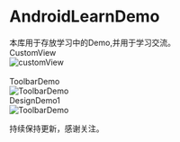 # AndroidLearnDemo
本库用于存放学习中的Demo,并用于学习交流。<br/>
CustomView<br/>
![customView](http://img.blog.csdn.net/20160416174613661)<br/><br/>
ToolbarDemo<br/>
![ToolbarDemo](http://img.blog.csdn.net/20160423155218989)<br/>
DesignDemo1<br/>
![ToolbarDemo](http://img.blog.csdn.net/20160507181821135)

持续保持更新，感谢关注。
